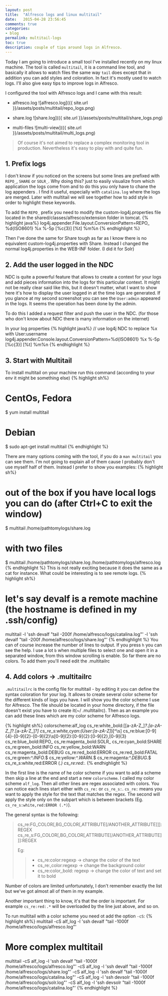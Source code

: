 ```yaml
---
layout: post
title:  "Alfresco logs and linux multitail"
date:   2015-04-28 23:56:45
comments: true
categories:
- blog
permalink: multitail-logs
toc: true
description: couple of tips around logs in Alfresco.
---
```


Today I am going to introduce a small tool I've installed recently on my linux machine. The tool is called
`multitail`, it is a command line tool, and basically
it allows to watch files the same way `tail` does
except that in addition you can add styles and coloration. In fact it's mostly used to watch logs. I'll also give
easy tips to improve logs in Alfresco.

I configured the tool with Alfresco logs and I came with this result:

- alfresco.log
![alfresco.log]({{ site.url }}/assets/posts/multitail/repo_logs.png)

- share.log
![share.log]({{ site.url }}/assets/posts/multitail/share_logs.png)

- multi-files
![multi-view]({{ site.url }}/assets/posts/multitail/multi_logs.png)

> Of course it's not aimed to replace a complex monitoring tool in production. Nevertheless it's easy to play with and
 quite fun.

## 1. Prefix logs

I don't know if you noticed on the screens but some lines are prefixed with `REPO_`, `SHARE` or `SOLR_`. Why doing
this? just to easily visualize from which application the logs come from and to do this you only have to chane the log
appenders
. I
find it
useful,
especially with
`catalina.log` where the logs are merged.
Later with multitail we will see together how to add style in order to highlight these keywords.

To add the `REPO_` prefix you need to modify the custom-log4j.properties file located in the
shared/classes/alfresco/extension
folder in tomcat.
{% highlight java%}
log4j.appender.File.layout.ConversionPattern=REPO_ %d{ISO8601} %x %-5p [%c{3}] [%t] %m%n
{% endhighlight %}

Then I've done the same for Share tough as far as I know there is no equivalent custom-log4j.properties with Share.
Instead I changed the normal log4j.properties in the WEB-INF folder. (I did it for Solr)

## 2. Add the user logged in the NDC

NDC is quite a powerful feature that allows to create a context for your logs and add pieces information into the
logs for this particular context. It might not be really clear said like this, but it doesn't matter, what I want to
show here it's how to
 display the user logged in at the time logs are generated. If you glance at my second screenshot
 you can see the `User:admin` appeared in the logs. It seems the operation has been done by the admin.

To do this I added a request filter and push the user in the NDC. (for those who don't know about NDC there is many
information on the internet)

In your log properties
{% highlight java%}
// use log4j NDC to replace %x with User:username
log4j.appender.Console.layout.ConversionPattern=%d{ISO8601} %x %-5p [%c{3}] [%t] %m%n
{% endhighlight %}

## 3. Start with Multitail

To install multitail on your machine run this command (according to your env it might be something else)
{% highlight sh%}
# CentOs, Fedora
$ yum install multitail

# Debian
$ sudo apt-get install multitail
{% endhighlight %}

There are many options coming with the tool, if you do a `man multitail` you can see them. I'm not going to explain all
of them cause I probably don't use myself half of them. Instead I prefer to show you examples:
{% highlight sh%}
# out of the box if you have local logs you can do (after Ctrl+C to exit the window)
$ multitail /home/pathtomylogs/share.log
# with two files
$ multitail /home/pathtomylogs/share.log /home/pathtomylogs/alfresco.log
{% endhighlight %}
This is not really exciting because it does the same as a cat for instance. What could be interesting is to see
remote logs.
{% highlight sh%}
# let's say devalf is a remote machine (the hostname is defined in my .ssh/config)
multitail -l 'ssh devalf "tail -200f /home/alfresco/logs/catalina.log"' -l 'ssh devalf
"tail -200f /home/alfresco/logs/share.log"'
{% endhighlight %}
You can of course increase the number of lines to output. If you press `h` you can see the help. I use a lot `b` when
 multiple files to select one and open it in a separated window, from this window scrolling is enable. So far there are
  no colors. To add them you'll need edit the .multitailrc

## 4. Add colors -> .multitailrc

`.multitailrc` is the config file for multitail - by editing it you can define the syntax coloration for your log. It
allows to create several color scheme for the different kinds of logs you have. I will show you the color scheme I use
for Alfresco. The file should be located in your home directory, if the file doesn't exist you have to create it(~/
.multitailrc). Then as an example you can add these lines which are my color scheme for Alfresco logs.

{% highlight sh%}
colorscheme:alf_log
cs_re:white,,bold:\[[a-zA-Z_]*?\.[a-zA-Z_]*?\.[a-zA-Z_]*?]
cs_re_s:white,cyan:(User:[a-zA-Z]*)[^\s]
cs_re:blue:[0-9]{4}-[0-9]{2}-[0-9]{2}\s[0-9]{2}:[0-9]{2}:[0-9]{2},[0-9]{3}
cs_re:blue,,bold:REPO_
cs_re:magenta,,bold:SOLR_
cs_re:cyan,,bold:SHARE
cs_re:green,,bold:INFO
cs_re:yellow,,bold:WARN
cs_re:magenta,,bold:DEBUG
cs_re:red,,bold:ERROR
cs_re:red,,bold:FATAL
cs_re:green:^.*INFO.*$
cs_re:yellow:^.*WARN.*$
cs_re:magenta:^.*DEBUG.*$
cs_re_s:white,red:ERROR (.*)
cs_re:red:.*
{% endhighlight %}

In the first line is the name of he color scheme if you want to add a scheme then skip a line at the end and start a
new `colorscheme`. I called my color scheme `alf_log`.
Then
 all
other lines are regex associated with colors. You can notice each lines start either with `cs_re:` or `cs_re_s:`.
`cs_re:` means you want to apply the style for the text that matches the regex. The second will apply the style only on
the subpart which is between brackets (Eg. `cs_re_s:white,red:ERROR (.*)`).

The general syntax is the following:

> cs_re:FG_COLOR[,BG_COLOR[,ATTRIBUTE[/ANOTHER_ATTRIBUTE]]]:REGEX
> cs_re_s:FG_COLOR[,BG_COLOR[,ATTRIBUTE[/ANOTHER_ATTRIBUTE]]]:REGEX
>
> Eg:
>
> > * cs_re:color:regexp -> change the color of the text
> > * cs_re:,color:regexp -> change the background color
> > * cs_re:color,,bold: regexp -> change the color of text and set it to bold

Number of colors are limited unfortunately, I don't remember exactly the list but we've got almost all of them in my
 example.

Another important thing to know, it's that the order is important. For example `cs_re:red:.*` will be overloaded by the
line just above, and so on.

To run multitail with a color scheme you need ot add the option `-cS`:
{% highlight sh%}
multitail -cS alf_log -l 'ssh devalf "tail -1000f /home/alfresco/logs/alfresco.log"'

# More complex multitail
multitail -cS alf_log -l 'ssh devalf "tail -1000f /home/alfresco/logs/alfresco.log"' -cS alf_log -l 'ssh devalf "tail
-1000f /home/alfresco/logs/share.log"' -cS alf_log -l 'ssh devalf "tail -1000f /home/alfresco/logs/catalina.log"' -cS
alf_log -l 'ssh devsolr "tail -1000f /home/alfresco/logs/solr.log"' -cS alf_log -l 'ssh devsolr "tail -1000f /home/alfresco/logs/catalina.log"'
{% endhighlight %}


